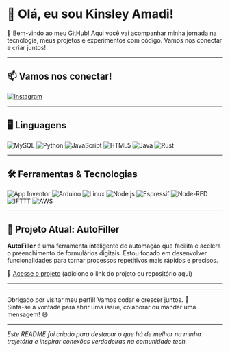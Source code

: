 # 👋 Olá, eu sou Kinsley Amadi!

🚀 Bem-vindo ao meu GitHub! Aqui você vai acompanhar minha jornada na tecnologia, meus projetos e experimentos com código. Vamos nos conectar e criar juntos!

---

## 📫 Vamos nos conectar!

[![Instagram](https://img.shields.io/badge/Instagram-purple?logo=instagram&logoColor=white)](https://instagram.com/seu-instagram)

---

## 🖥️ Linguagens

![MySQL](https://img.shields.io/badge/-SQL-4479A1?style=for-the-badge&logo=mysql&logoColor=white)
![Python](https://img.shields.io/badge/Python-3776AB?style=for-the-badge&logo=python&logoColor=white)
![JavaScript](https://img.shields.io/badge/JavaScript-F7DF1E?style=for-the-badge&logo=javascript&logoColor=black) 
![HTML5](https://img.shields.io/badge/HTML5-E34F26?style=for-the-badge&logo=html5&logoColor=white)
![Java](https://img.shields.io/badge/Java-ED8B00?style=for-the-badge&logo=openjdk&logoColor=white)
![Rust](https://img.shields.io/badge/Rust-000000?style=for-the-badge&logo=rust&logoColor=white)

---

## 🛠️ Ferramentas & Tecnologias

![App Inventor](https://img.shields.io/badge/App%20Inventor-2BAD5B?style=for-the-badge&logo=appinventor&logoColor=white) 
![Arduino](https://img.shields.io/badge/Arduino-00979D?style=for-the-badge&logo=arduino&logoColor=white)
![Linux](https://img.shields.io/badge/Linux-FCC624?style=for-the-badge&logo=linux&logoColor=black)
![Node.js](https://img.shields.io/badge/Node.js-339933?style=for-the-badge&logo=node.js&logoColor=white)
![Espressif](https://img.shields.io/badge/Espressif-FF6600?style=for-the-badge&logo=espressif&logoColor=white)
![Node-RED](https://img.shields.io/badge/Node--RED-2C3E50?style=for-the-badge&logo=node-red&logoColor=white)
![IFTTT](https://img.shields.io/badge/IFTTT-000000?style=for-the-badge&logo=ifttt&logoColor=white)
![AWS](https://img.shields.io/badge/AWS-232F3E?style=for-the-badge&logo=amazon-aws&logoColor=white)



---

## 🚧 Projeto Atual: **AutoFiller**

**AutoFiller** é uma ferramenta inteligente de automação que facilita e acelera o preenchimento de formulários digitais. Estou focado em desenvolver funcionalidades para tornar processos repetitivos mais rápidos e precisos.

🔗 [Acesse o projeto](#) (adicione o link do projeto ou repositório aqui)

---



---

Obrigado por visitar meu perfil! Vamos codar e crescer juntos. 🚀  
Sinta-se à vontade para abrir uma issue, colaborar ou mandar uma mensagem! 😄

---

*Este README foi criado para destacar o que há de melhor na minha trajetória e inspirar conexões verdadeiras na comunidade tech.* 
